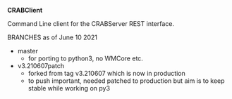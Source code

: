 **CRABClient**

Command Line client for the CRABServer REST interface.

BRANCHES as of June 10 2021
* master
  * for porting to python3, no WMCore etc.
* v3.210607patch
  * forked from tag v3.210607 which is now in production
  * to push important, needed patched to production but aim is to keep stable while working on py3 

